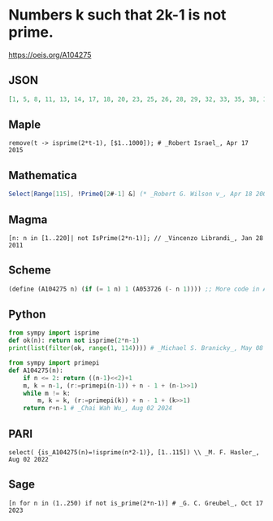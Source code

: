 # Numbers k such that 2k\-1 is not prime\.
https://oeis.org/A104275
## JSON
```JSON
[1, 5, 8, 11, 13, 14, 17, 18, 20, 23, 25, 26, 28, 29, 32, 33, 35, 38, 39, 41, 43, 44, 46, 47, 48, 50, 53, 56, 58, 59, 60, 61, 62, 63, 65, 67, 68, 71, 72, 73, 74, 77, 78, 80, 81, 83, 85, 86, 88, 89, 92, 93, 94, 95, 98, 101, 102, 103, 104, 105, 107, 108, 109, 110, 111, 113]
```
## Maple
```Maple
remove(t -> isprime(2*t-1), [$1..1000]); # _Robert Israel_, Apr 17 2015
```
## Mathematica
```Mathematica
Select[Range[115], !PrimeQ[2#-1] &] (* _Robert G. Wilson v_, Apr 18 2005 *)
```
## Magma
```Magma
[n: n in [1..220]| not IsPrime(2*n-1)]; // _Vincenzo Librandi_, Jan 28 2011
```
## Scheme
```Scheme
(define (A104275 n) (if (= 1 n) 1 (A053726 (- n 1)))) ;; More code in A053726. - _Antti Karttunen_, Apr 17 2015
```
## Python
```Python
from sympy import isprime
def ok(n): return not isprime(2*n-1)
print(list(filter(ok, range(1, 114)))) # _Michael S. Branicky_, May 08 2021
```
```Python
from sympy import primepi
def A104275(n):
    if n <= 2: return ((n-1)<<2)+1
    m, k = n-1, (r:=primepi(n-1)) + n - 1 + (n-1>>1)
    while m != k:
        m, k = k, (r:=primepi(k)) + n - 1 + (k>>1)
    return r+n-1 # _Chai Wah Wu_, Aug 02 2024
```
## PARI
```PARI
select( {is_A104275(n)=!isprime(n*2-1)}, [1..115]) \\ _M. F. Hasler_, Aug 02 2022
```
## Sage
```Sage
[n for n in (1..250) if not is_prime(2*n-1)] # _G. C. Greubel_, Oct 17 2023
```
